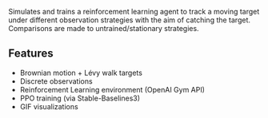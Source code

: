 Simulates and trains a reinforcement learning agent to track a moving target under different observation strategies with the aim of catching the target.
Comparisons are made to untrained/stationary strategies. 

## Features

- Brownian motion + Lévy walk targets
- Discrete observations
- Reinforcement Learning environment (OpenAI Gym API)
- PPO training (via Stable-Baselines3)
- GIF visualizations
